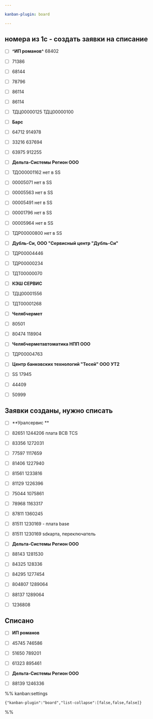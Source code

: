 ```yaml
---

kanban-plugin: board

---
```


## номера из 1с - создать заявки на списание

- [ ] **^ИП романов^** 68402
- [ ] 71386
- [ ] 68144
- [ ] 78796
- [ ] 86114
- [ ] 86114
- [ ] ТДЦ00000125 ТДЦ00000100
- [ ] **Барс**
- [ ] 64712 914978
- [ ] 33216 637694
- [ ] 63975 912255
- [ ] **Дельта-Системы Регион ООО**
- [ ] ТДО00001162 нет в SS
- [ ] 00005071 нет в SS
- [ ] 00005563 нет в SS
- [ ] 00005491 нет в SS
- [ ] 00001796 нет в SS
- [ ] 00005964 нет в SS
- [ ] ТДР00000800 нет в SS
- [ ] **Дубль-Си, ООО "Сервисный центр "Дубль-Си"**
- [ ] ТДР00004446
- [ ] ТДР00000234
- [ ] ТДТ00000070
- [ ] **КЭШ СЕРВИС**
- [ ] ТДЦ00001556
- [ ] ТДТ00001268
- [ ] **Челябчермет**
- [ ] 80501
- [ ] 80474 118904
- [ ] **Челябчерметавтоматика НПП ООО**
- [ ] ТДР00004763
- [ ] **Центр банковских технологий "Тесей" ООО УТ2**
- [ ] SS 17945
- [ ] 44409
- [ ] 50999


## Заявки созданы, нужно списать

- [ ] **Уралсервис **
- [ ] 82651 1244206 плата BCB TCS
- [ ] 83356 1272031
- [ ] 77597 1117659
- [ ] 81406 1227940
- [ ] 81561 1233816
- [ ] 81129 1226396
- [ ] 75044 1075861
- [ ] 78968 1163317
- [ ] 87811 1360245
- [ ] 81511 1230169 - плата base
- [ ] 81511 1230169 sdкарта, переключатель
- [ ] **Дельта-Системы Регион ООО**
- [ ] 88143 1281530
- [ ] 84325 128336
- [ ] 84295 1277454
- [ ] 804807 1289064
- [ ] 88137 1289064
- [ ] 1236808


## Списано

- [ ] **ИП романов**
- [ ] 45745 746586
- [ ] 51650 789201
- [ ] 61323 895461
- [ ] **Дельта-Системы Регион ООО**
- [ ] 88139 1246336




%% kanban:settings
```
{"kanban-plugin":"board","list-collapse":[false,false,false]}
```
%%